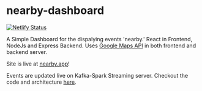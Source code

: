 # nearby-dashboard

[![Netlify Status](https://api.netlify.com/api/v1/badges/f37ae0a8-90a1-4779-8f05-3a7b777f3df8/deploy-status)](https://app.netlify.com/sites/nearbyapp/deploys)


A Simple Dashboard for the dispalying events 'nearby.' React in Frontend, NodeJs and Express Backend. Uses [Google Maps API](https://developers.google.com/maps) in both frontend and backend server. 

Site is live at [nearby.app](https://nearbyapp.netlify.app)!

Events are updated live on Kafka-Spark Streaming server. Checkout the code and architecture [here](https://github.com/saivk7/kafka-spark-project).



